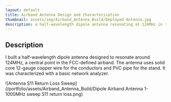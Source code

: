 ```yaml
---
layout: default
title: Airband Antenna Design and Characterization
thumbnail: assets/img/Airband_Antenna_Build/Deployed Antenna.jpg
description: a half-wavelength dipole antenna resonating at 124MHz in the commercial airband frequency range designed, built, and tested
---
```


## Description

I built a half-wavelength dipole antenna designed to resonate around 124MHz, a central point in the FCC-defined airband.
The antenna uses solid core 12-gauge copper wire for the conductors and PVC pipe for the stand. It was characterized with a basic network analyzer.

![Antenna S11 Return Loss Sweep](/portfolio/assets/Airband_Antenna_Build/Dipole Airband Antenna 1-1000MHz sweep S11 return loss.png)

